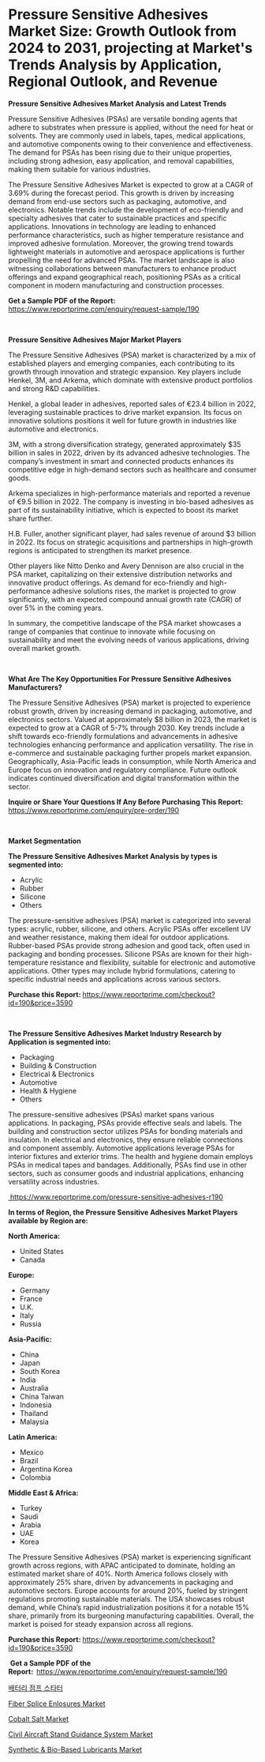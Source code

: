 <p><h1>Pressure Sensitive Adhesives Market Size: Growth Outlook from 2024 to 2031, projecting at Market's Trends Analysis by Application, Regional Outlook, and Revenue</h1></p><p><strong>Pressure Sensitive Adhesives Market Analysis and Latest Trends</strong></p>
<p><p>Pressure Sensitive Adhesives (PSAs) are versatile bonding agents that adhere to substrates when pressure is applied, without the need for heat or solvents. They are commonly used in labels, tapes, medical applications, and automotive components owing to their convenience and effectiveness. The demand for PSAs has been rising due to their unique properties, including strong adhesion, easy application, and removal capabilities, making them suitable for various industries.</p><p>The Pressure Sensitive Adhesives Market is expected to grow at a CAGR of 3.69% during the forecast period. This growth is driven by increasing demand from end-use sectors such as packaging, automotive, and electronics. Notable trends include the development of eco-friendly and specialty adhesives that cater to sustainable practices and specific applications. Innovations in technology are leading to enhanced performance characteristics, such as higher temperature resistance and improved adhesive formulation. Moreover, the growing trend towards lightweight materials in automotive and aerospace applications is further propelling the need for advanced PSAs. The market landscape is also witnessing collaborations between manufacturers to enhance product offerings and expand geographical reach, positioning PSAs as a critical component in modern manufacturing and construction processes.</p></p>
<p><strong>Get a Sample PDF of the Report:&nbsp;</strong> <a href="https://www.reportprime.com/enquiry/request-sample/190">https://www.reportprime.com/enquiry/request-sample/190</a></p>
<p>&nbsp;</p>
<p><strong>Pressure Sensitive Adhesives Major Market Players</strong></p>
<p><p>The Pressure Sensitive Adhesives (PSA) market is characterized by a mix of established players and emerging companies, each contributing to its growth through innovation and strategic expansion. Key players include Henkel, 3M, and Arkema, which dominate with extensive product portfolios and strong R&D capabilities. </p><p>Henkel, a global leader in adhesives, reported sales of €23.4 billion in 2022, leveraging sustainable practices to drive market expansion. Its focus on innovative solutions positions it well for future growth in industries like automotive and electronics.</p><p>3M, with a strong diversification strategy, generated approximately $35 billion in sales in 2022, driven by its advanced adhesive technologies. The company’s investment in smart and connected products enhances its competitive edge in high-demand sectors such as healthcare and consumer goods.</p><p>Arkema specializes in high-performance materials and reported a revenue of €9.5 billion in 2022. The company is investing in bio-based adhesives as part of its sustainability initiative, which is expected to boost its market share further.</p><p>H.B. Fuller, another significant player, had sales revenue of around $3 billion in 2022. Its focus on strategic acquisitions and partnerships in high-growth regions is anticipated to strengthen its market presence.</p><p>Other players like Nitto Denko and Avery Dennison are also crucial in the PSA market, capitalizing on their extensive distribution networks and innovative product offerings. As demand for eco-friendly and high-performance adhesive solutions rises, the market is projected to grow significantly, with an expected compound annual growth rate (CAGR) of over 5% in the coming years.</p><p>In summary, the competitive landscape of the PSA market showcases a range of companies that continue to innovate while focusing on sustainability and meet the evolving needs of various applications, driving overall market growth.</p></p>
<p>&nbsp;</p>
<p><strong>What Are The Key Opportunities For Pressure Sensitive Adhesives Manufacturers?</strong></p>
<p><p>The Pressure Sensitive Adhesives (PSA) market is projected to experience robust growth, driven by increasing demand in packaging, automotive, and electronics sectors. Valued at approximately $8 billion in 2023, the market is expected to grow at a CAGR of 5-7% through 2030. Key trends include a shift towards eco-friendly formulations and advancements in adhesive technologies enhancing performance and application versatility. The rise in e-commerce and sustainable packaging further propels market expansion. Geographically, Asia-Pacific leads in consumption, while North America and Europe focus on innovation and regulatory compliance. Future outlook indicates continued diversification and digital transformation within the sector.</p></p>
<p><strong>Inquire or Share Your Questions If Any Before Purchasing This Report:</strong> <a href="https://www.reportprime.com/enquiry/pre-order/190">https://www.reportprime.com/enquiry/pre-order/190</a></p>
<p>&nbsp;</p>
<p><strong>Market Segmentation</strong></p>
<p><strong>The Pressure Sensitive Adhesives Market Analysis by types is segmented into:</strong></p>
<p><ul><li>Acrylic</li><li>Rubber</li><li>Silicone</li><li>Others</li></ul></p>
<p><p>The pressure-sensitive adhesives (PSA) market is categorized into several types: acrylic, rubber, silicone, and others. Acrylic PSAs offer excellent UV and weather resistance, making them ideal for outdoor applications. Rubber-based PSAs provide strong adhesion and good tack, often used in packaging and bonding processes. Silicone PSAs are known for their high-temperature resistance and flexibility, suitable for electronic and automotive applications. Other types may include hybrid formulations, catering to specific industrial needs and applications across various sectors.</p></p>
<p><strong>Purchase this Report:&nbsp;</strong><a href="https://www.reportprime.com/checkout?id=190&price=3590">https://www.reportprime.com/checkout?id=190&price=3590</a></p>
<p>&nbsp;</p>
<p><strong>The Pressure Sensitive Adhesives Market Industry Research by Application is segmented into:</strong></p>
<p><ul><li>Packaging</li><li>Building & Construction</li><li>Electrical & Electronics</li><li>Automotive</li><li>Health & Hygiene</li><li>Others</li></ul></p>
<p><p>The pressure-sensitive adhesives (PSAs) market spans various applications. In packaging, PSAs provide effective seals and labels. The building and construction sector utilizes PSAs for bonding materials and insulation. In electrical and electronics, they ensure reliable connections and component assembly. Automotive applications leverage PSAs for interior fixtures and exterior trims. The health and hygiene domain employs PSAs in medical tapes and bandages. Additionally, PSAs find use in other sectors, such as consumer goods and industrial applications, enhancing versatility across industries.</p></p>
<p><a href="https://www.reportprime.com/pressure-sensitive-adhesives-r190">&nbsp;https://www.reportprime.com/pressure-sensitive-adhesives-r190</a></p>
<p><strong>In terms of Region, the Pressure Sensitive Adhesives Market Players available by Region are:</strong></p>
<p>
    <p> <strong> North America: </strong>
        <ul>
            <li>United States</li>
            <li>Canada</li>
        </ul>
        </p> 
    <p> <strong> Europe: </strong>
        <ul>
            <li>Germany</li>
            <li>France</li>
            <li>U.K.</li>
            <li>Italy</li>
            <li>Russia</li>
        </ul>
        </p> 
    <p> <strong> Asia-Pacific: </strong>
        <ul>
            <li>China</li>
            <li>Japan</li>
            <li>South Korea</li>
            <li>India</li>
            <li>Australia</li>
            <li>China Taiwan</li>
            <li>Indonesia</li>
            <li>Thailand</li>
            <li>Malaysia</li>
        </ul>
        </p> 
    <p> <strong> Latin America: </strong>
        <ul>
            <li>Mexico</li>
            <li>Brazil</li>
            <li>Argentina Korea</li>
            <li>Colombia</li>
        </ul>
        </p> 
    <p> <strong> Middle East & Africa: </strong>
        <ul>
            <li>Turkey</li>
            <li>Saudi</li>
            <li>Arabia</li>
            <li>UAE</li>
            <li>Korea</li>
        </ul>
    </p>
    </p>
<p><p>The Pressure Sensitive Adhesives (PSA) market is experiencing significant growth across regions, with APAC anticipated to dominate, holding an estimated market share of 40%. North America follows closely with approximately 25% share, driven by advancements in packaging and automotive sectors. Europe accounts for around 20%, fueled by stringent regulations promoting sustainable materials. The USA showcases robust demand, while China’s rapid industrialization positions it for a notable 15% share, primarily from its burgeoning manufacturing capabilities. Overall, the market is poised for steady expansion across all regions.</p></p>
<p><strong>Purchase this Report: </strong><a href="https://www.reportprime.com/checkout?id=190&price=3590">https://www.reportprime.com/checkout?id=190&price=3590</a></p>
<p>&nbsp;<strong>Get a Sample PDF of the Report:&nbsp;&nbsp;</strong><a href="https://www.reportprime.com/enquiry/request-sample/190">https://www.reportprime.com/enquiry/request-sample/190</a></p>
<p><strong></strong></p>
<p><p><a href="https://medium.com/@darrelchjxmz/%EC%8B%9C%EC%9E%A5-%EB%8F%99%ED%96%A5-%EA%B3%B5%EA%B0%9C-%EA%B8%80%EB%A1%9C%EB%B2%8C-%EB%B0%B0%ED%84%B0%EB%A6%AC-%EC%A0%90%ED%94%84-%EC%8A%A4%ED%83%80%ED%84%B0-%EC%8B%9C%EC%9E%A5-%EC%84%B1%EC%9E%A5-%EB%B0%8F-%EC%A7%80%EC%97%AD-%ED%86%B5%EC%B0%B0%EB%A0%A5-2024-2031-53f7b882fc93">배터리 점프 스타터</a></p><p><a href="https://issuu.com/reportprime-2/docs/fiber-splice-enlosures-market-size-_2234c69808afe5">Fiber Splice Enlosures Market</a></p><p><a href="https://medium.com/@victoria.lyman98067/strategic-roadmap-global-cobalt-salt-market-insights-and-opportunities-2024-2031-d3ba6dda03b4">Cobalt Salt Market</a></p><p><a href="https://www.linkedin.com/pulse/civil-aircraft-stand-guidance-system-industry-analysis-report-nv6oe?trackingId=CRvLxE1BS4%2B7zSM77jJPKQ%3D%3D">Civil Aircraft Stand Guidance System Market</a></p><p><a href="https://issuu.com/reportprime-2/docs/synthetic-bio-based-lubricants-mark_6f5e190e775581">Synthetic & Bio-Based Lubricants Market</a></p></p>